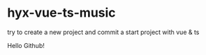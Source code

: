 # hyx-vue-ts-music
try to create a new project and commit a start project with vue & ts

Hello Github!
